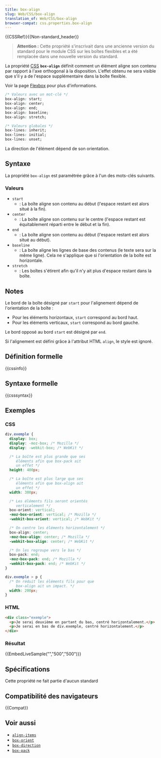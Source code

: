 ```yaml
---
title: box-align
slug: Web/CSS/box-align
translation_of: Web/CSS/box-align
browser-compat: css.properties.box-align
---
```

{{CSSRef}}{{Non-standard_header}}

>**Attention :** Cette propriété s'inscrivait dans une ancienne version du standard pour le module CSS sur les boîtes flexibles et a été remplacée dans une nouvelle version du standard.

La propriété [CSS](/fr/docs/Web/CSS) **`box-align`** définit comment un élément aligne son contenu par rapport à l'axe orthogonal à la disposition. L'effet obtenu ne sera visible que s'il y a de l'espace supplémentaire dans la boîte flexible.

Voir la page [Flexbox](/fr/docs/Web/CSS/CSS_Flexible_Box_Layout/Basic_Concepts_of_Flexbox) pour plus d'informations.

```css
/* Valeurs avec un mot-clé */
box-align: start;
box-align: center;
box-align: end;
box-align: baseline;
box-align: stretch;

/* Valeurs globales */
box-lines: inherit;
box-lines: initial;
box-lines: unset;
```

La direction de l'élément dépend de son orientation.

## Syntaxe

La propriété `box-align` est paramétrée grâce à l'un des mots-clés suivants.

### Valeurs

- `start`
  - : La boîte aligne son contenu au début (l'espace restant est alors situé à la fin).
- `center`
  - : La boîte aligne son contenu sur le centre (l'espace restant est équitablement réparti entre le début et la fin).
- `end`
  - : La boîte aligne son contenu au début (l'espace restant est alors situé au début).
- `baseline`
  - : La boîte aligne les lignes de base des contenus (le texte sera sur la même ligne). Cela ne s'applique que si l'orientation de la boîte est horizontale.
- `stretch`
  - : Les boîtes s'étirent afin qu'il n'y ait plus d'espace restant dans la boîte.

## Notes

Le bord de la boîte désigné par `start` pour l'alignement dépend de l'orientation de la boîte&nbsp;:

- Pour les éléments horizontaux, `start` correspond au bord haut.
- Pour les éléments verticaux, `start` correspond au bord gauche.

Le bord opposé au bord `start` est désigné par `end`.

Si l'alignement est défini grâce à l'attribut HTML `align`, le style est ignoré.

## Définition formelle

{{cssinfo}}

## Syntaxe formelle

{{csssyntax}}

## Exemples

### CSS

```css
div.exemple {
  display: box;
  display: -moz-box; /* Mozilla */
  display: -webkit-box; /* WebKit */

  /* La boîte est plus grande que ses
     éléments afin que box-pack ait
     un effet */
  height: 400px;

  /* La boîte est plus large que ses
     éléments afin que box-align ait
     un effet */
  width: 300px;

  /* Les éléments fils seront orientés
     verticalement */
  box-orient: vertical;
  -moz-box-orient: vertical; /* Mozilla */
  -webkit-box-orient: vertical; /* WebKit */

  /* On centre les éléments horizontalement */
  box-align: center;
  -moz-box-align: center; /* Mozilla */
  -webkit-box-align: center; /* WebKit */

  /* On les regroupe vers le bas */
  box-pack: end;
  -moz-box-pack: end; /* Mozilla */
  -webkit-box-pack: end; /* WebKit */
}

div.exemple > p {
  /* On réduit les éléments fils pour que
     box-align ait un impact. */
  width: 200px;
}
```

### HTML

```html
<div class="exemple">
  <p>Je serai deuxième en partant du bas, centré horizontalement.</p>
  <p>Je serai en bas de div.exemple, centré horizontalement.</p>
</div>
```

### Résultat

{{EmbedLiveSample("","500","500")}}

## Spécifications

Cette propriété ne fait partie d'aucun standard

## Compatibilité des navigateurs

{{Compat}}

## Voir aussi

- [`align-items`](/fr/docs/Web/CSS/align-items)
- [`box-orient`](/fr/docs/Web/CSS/box-orient)
- [`box-direction`](/fr/docs/Web/CSS/box-direction)
- [`box-pack`](/fr/docs/Web/CSS/box-pack)
